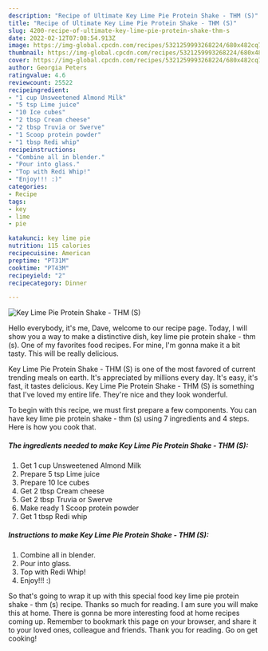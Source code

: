 ```yaml
---
description: "Recipe of Ultimate Key Lime Pie Protein Shake - THM (S)"
title: "Recipe of Ultimate Key Lime Pie Protein Shake - THM (S)"
slug: 4200-recipe-of-ultimate-key-lime-pie-protein-shake-thm-s
date: 2022-02-12T07:08:54.913Z
image: https://img-global.cpcdn.com/recipes/5321259993268224/680x482cq70/key-lime-pie-protein-shake-thm-s-recipe-main-photo.jpg
thumbnail: https://img-global.cpcdn.com/recipes/5321259993268224/680x482cq70/key-lime-pie-protein-shake-thm-s-recipe-main-photo.jpg
cover: https://img-global.cpcdn.com/recipes/5321259993268224/680x482cq70/key-lime-pie-protein-shake-thm-s-recipe-main-photo.jpg
author: Georgia Peters
ratingvalue: 4.6
reviewcount: 25522
recipeingredient:
- "1 cup Unsweetened Almond Milk"
- "5 tsp Lime juice"
- "10 Ice cubes"
- "2 tbsp Cream cheese"
- "2 tbsp Truvia or Swerve"
- "1 Scoop protein powder"
- "1 tbsp Redi whip"
recipeinstructions:
- "Combine all in blender."
- "Pour into glass."
- "Top with Redi Whip!"
- "Enjoy!!! :)"
categories:
- Recipe
tags:
- key
- lime
- pie

katakunci: key lime pie 
nutrition: 115 calories
recipecuisine: American
preptime: "PT31M"
cooktime: "PT43M"
recipeyield: "2"
recipecategory: Dinner

---
```



![Key Lime Pie Protein Shake - THM (S)](https://img-global.cpcdn.com/recipes/5321259993268224/680x482cq70/key-lime-pie-protein-shake-thm-s-recipe-main-photo.jpg)

Hello everybody, it's me, Dave, welcome to our recipe page. Today, I will show you a way to make a distinctive dish, key lime pie protein shake - thm (s). One of my favorites food recipes. For mine, I'm gonna make it a bit tasty. This will be really delicious.

Key Lime Pie Protein Shake - THM (S) is one of the most favored of current trending meals on earth. It's appreciated by millions every day. It's easy, it's fast, it tastes delicious. Key Lime Pie Protein Shake - THM (S) is something that I've loved my entire life. They're nice and they look wonderful.




To begin with this recipe, we must first prepare a few components. You can have key lime pie protein shake - thm (s) using 7 ingredients and 4 steps. Here is how you cook that.

<!--inarticleads1-->

##### The ingredients needed to make Key Lime Pie Protein Shake - THM (S):

1. Get 1 cup Unsweetened Almond Milk
1. Prepare 5 tsp Lime juice
1. Prepare 10 Ice cubes
1. Get 2 tbsp Cream cheese
1. Get 2 tbsp Truvia or Swerve
1. Make ready 1 Scoop protein powder
1. Get 1 tbsp Redi whip




<!--inarticleads2-->

##### Instructions to make Key Lime Pie Protein Shake - THM (S):

1. Combine all in blender.
1. Pour into glass.
1. Top with Redi Whip!
1. Enjoy!!! :)




So that's going to wrap it up with this special food key lime pie protein shake - thm (s) recipe. Thanks so much for reading. I am sure you will make this at home. There is gonna be more interesting food at home recipes coming up. Remember to bookmark this page on your browser, and share it to your loved ones, colleague and friends. Thank you for reading. Go on get cooking!
